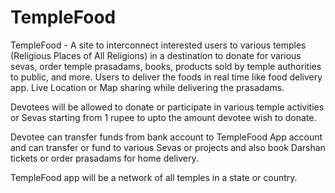 # TempleFood
TempleFood - A site to interconnect interested users to various temples (Religious Places of All Religions) in a destination to donate for various sevas, order temple prasadams, books, products sold by temple authorities to public, and more. Users to deliver the foods in real time like food delivery app. Live Location or Map sharing while delivering the prasadams.

Devotees will be allowed to donate or participate in various temple activities or Sevas starting from 1 rupee to upto the amount devotee wish to donate.

Devotee can transfer funds from bank account to TempleFood App account and can transfer or fund to various Sevas or projects and also book Darshan tickets or order prasadams for home delivery.

TempleFood app will be a network of all temples in a state or country.

